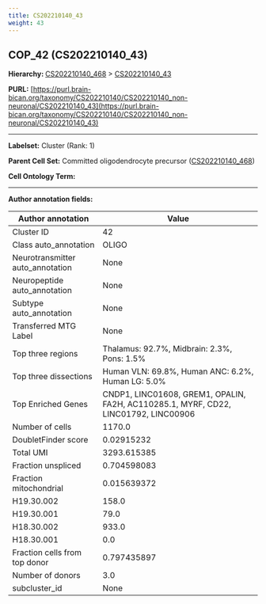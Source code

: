```yaml
---
title: CS202210140_43
weight: 43
---
```

## COP_42 (CS202210140_43)
<b>Hierarchy: </b>
[CS202210140_468](../CS202210140_468) >
[CS202210140_43](../CS202210140_43)

**PURL:** [https://purl.brain-bican.org/taxonomy/CS202210140/CS202210140_non-neuronal/CS202210140_43](https://purl.brain-bican.org/taxonomy/CS202210140/CS202210140_non-neuronal/CS202210140_43)

---


**Labelset:** Cluster (Rank: 1)

**Parent Cell Set:** Committed oligodendrocyte precursor ([CS202210140_468](../CS202210140_468))



**Cell Ontology Term:** 

[MARKER GENES.]: #


---

[TRANSFERRED ANNOTATIONS.]: #


[AUTHOR ANNOTATION FIELDS.]: #


**Author annotation fields:**

| Author annotation | Value |
|-------------------|-------|
|Cluster ID|42|
|Class auto_annotation|OLIGO|
|Neurotransmitter auto_annotation|None|
|Neuropeptide auto_annotation|None|
|Subtype auto_annotation|None|
|Transferred MTG Label|None|
|Top three regions|Thalamus: 92.7%, Midbrain: 2.3%, Pons: 1.5%|
|Top three dissections|Human VLN: 69.8%, Human ANC: 6.2%, Human LG: 5.0%|
|Top Enriched Genes|CNDP1, LINC01608, GREM1, OPALIN, FA2H, AC110285.1, MYRF, CD22, LINC01792, LINC00906|
|Number of cells|1170.0|
|DoubletFinder score|0.02915232|
|Total UMI|3293.615385|
|Fraction unspliced|0.704598083|
|Fraction mitochondrial|0.015639372|
|H19.30.002|158.0|
|H19.30.001|79.0|
|H18.30.002|933.0|
|H18.30.001|0.0|
|Fraction cells from top donor|0.797435897|
|Number of donors|3.0|
|subcluster_id|None|
